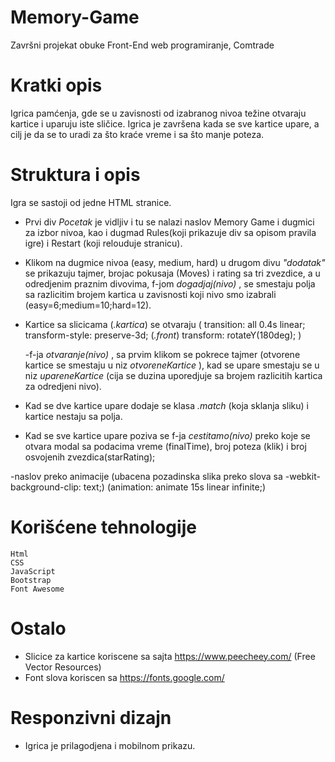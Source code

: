# Memory-Game
Završni projekat obuke Front-End web programiranje, Comtrade

# Kratki opis
Igrica pamćenja, gde se u zavisnosti od izabranog nivoa težine otvaraju kartice i uparuju iste sličice. Igrica je završena kada se sve kartice upare, a cilj je da se to uradi za što kraće vreme i sa što manje poteza.

# Struktura i opis
Igra se sastoji od jedne HTML stranice.

- Prvi div *Pocetak* je vidljiv i tu se nalazi naslov Memory Game i dugmici za izbor nivoa, kao i dugmad Rules(koji prikazuje div sa opisom pravila igre) i Restart (koji relouduje stranicu).

- Klikom na dugmice nivoa (easy, medium, hard) u drugom divu  *"dodatak"*  se prikazuju tajmer, brojac pokusaja (Moves) i rating sa tri zvezdice, a u odredjenim praznim divovima, f-jom  *dogadjaj(nivo)* , se smestaju polja sa razlicitim brojem kartica u zavisnosti koji nivo smo izabrali (easy=6;medium=10;hard=12).

- Kartice sa slicicama (*.kartica*) se otvaraju ( transition: all 0.4s linear; transform-style: preserve-3d; (*.front*) transform: rotateY(180deg); )

    -f-ja  *otvaranje(nivo)*  , sa prvim klikom se pokrece tajmer (otvorene kartice se smestaju u niz  *otvoreneKartice* ), kad se upare smestaju se u niz  *upareneKartice*  (cija se duzina uporedjuje sa brojem razlicitih kartica za odredjeni nivo).
- Kad se dve kartice upare dodaje se klasa *.match* (koja sklanja sliku) i kartice nestaju sa polja.

- Kad se sve kartice upare poziva se f-ja *cestitamo(nivo)* preko koje se otvara modal sa podacima vreme (finalTime), broj poteza (klik) i broj osvojenih zvezdica(starRating); 

-naslov preko animacije (ubacena pozadinska slika preko slova sa -webkit-background-clip: text;)
    (animation: animate 15s linear infinite;)

# Korišćene tehnologije
    Html
    CSS
    JavaScript
    Bootstrap
    Font Awesome
    
# Ostalo
- Slicice za kartice koriscene sa sajta https://www.peecheey.com/ (Free Vector Resources)
- Font slova koriscen sa https://fonts.google.com/

# Responzivni dizajn
- Igrica je prilagodjena i mobilnom prikazu.
